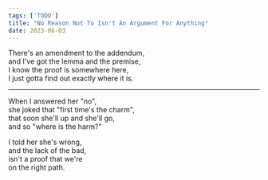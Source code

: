 ```yaml
---
tags: ['TODO']
title: "No Reason Not To Isn't An Argument For Anything"
date: 2023-06-03
---
```


There's an amendment to the addendum,  
and I've got the lemma and the premise,  
I know the proof is somewhere here,  
I just gotta find out exactly where it is.

---

When I answered her "no",  
she joked that "first time's the charm",  
that soon she'll up and she'll go,  
and so "where is the harm?"

I told her she's wrong,  
and the lack of the bad,  
isn't a proof that we're  
on the right path.
